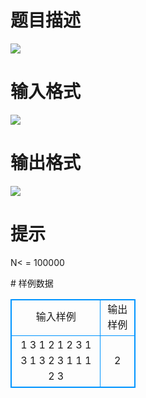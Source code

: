 # 

 
 # 题目描述 
<p>
<img border="0" src="/source/joyoi/tyvj-2689/img/aHR0cDovL3d3dy5qb3lvaS5jbi9wcm9ibGVtL3R5dmotMjY4OS9wcm9ibGVtc19pbWFnZXMvMzE3Mi8xOTA2XzEuanBn.jpg"> </p> 

 
 # 输入格式 
<p>
<img border="0" src="/source/joyoi/tyvj-2689/img/aHR0cDovL3d3dy5qb3lvaS5jbi9wcm9ibGVtL3R5dmotMjY4OS9wcm9ibGVtc19pbWFnZXMvMzE3Mi8xOTA2XzIuanBn.jpg"> </p> 

 
 # 输出格式 
<p>
<img border="0" src="/source/joyoi/tyvj-2689/img/aHR0cDovL3d3dy5qb3lvaS5jbi9wcm9ibGVtL3R5dmotMjY4OS9wcm9ibGVtc19pbWFnZXMvMzE3Mi8xOTA2XzMuanBn.jpg"> </p> 

 
 # 提示 
<p>
N< = 100000</p> 
# 样例数据
<style>
        table,table tr th, table tr td { border:1px solid #0094ff; }
        table { width: 200px; min-height: 25px; line-height: 25px; text-align: center; border-collapse: collapse;}   
    </style>
<table>
	<tr>
		<td>输入样例</td>
		<td>输出样例</td>
	</tr>
<tr><td>1
3
1 2 1
2 3 1
3
1 3 2
3 1 1
1 2 3</td><td>2</td></tr></table>
